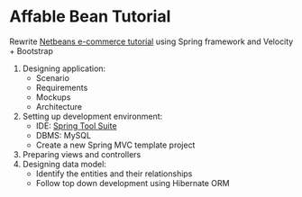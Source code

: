 Affable Bean Tutorial
=====================

Rewrite [Netbeans e-commerce tutorial](https://netbeans.org/kb/docs/javaee/ecommerce/intro.html) using Spring framework and Velocity + Bootstrap

1. Designing application:
   * Scenario
   * Requirements
   * Mockups
   * Architecture
2. Setting up development environment:
   * IDE: [Spring Tool Suite](https://spring.io/tools/sts/all)
   * DBMS: MySQL
   * Create a new Spring MVC template project
3. Preparing views and controllers
4. Designing data model:
   * Identify the entities and their relationships
   * Follow top down development using Hibernate ORM
